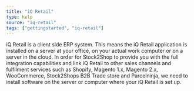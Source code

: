 ```yaml
---
title: "iQ Retail"
type: help
source: "iq-retail"
tags: ["gettingstarted", "iq-retail"]
---
```


iQ Retail is a client side ERP system. This means the iQ Retail application is installed on a server at your office, on your actual work computer or on a server in the cloud. 
In order for Stock2Shop to provide you with the full integration capabilities and link iQ Retail to other sales channels and fulfilment services such as 
Shopify, Magento 1.x, Magento 2.x, WooCommerce, Stock2Shops B2B Trade store and Parcelninja, we need to install software on the server or computer where your iQ Retail is set up.
